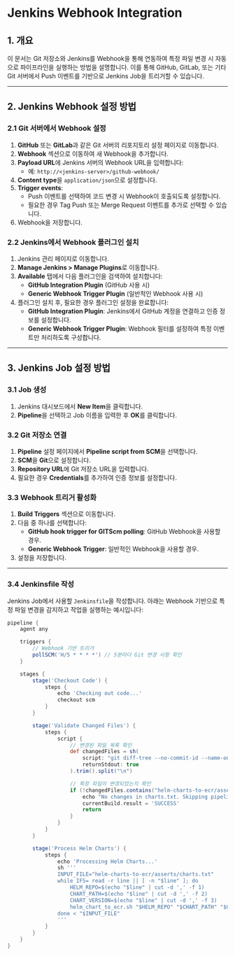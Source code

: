# Jenkins Webhook Integration

## 1. 개요
이 문서는 Git 저장소와 Jenkins를 Webhook을 통해 연동하여 특정 파일 변경 시 자동으로 파이프라인을 실행하는 방법을 설명합니다.
이를 통해 GitHub, GitLab, 또는 기타 Git 서버에서 Push 이벤트를 기반으로 Jenkins Job을 트리거할 수 있습니다.

---

## 2. Jenkins Webhook 설정 방법

### 2.1 Git 서버에서 Webhook 설정
1. **GitHub** 또는 **GitLab**과 같은 Git 서버의 리포지토리 설정 페이지로 이동합니다.
2. **Webhook** 섹션으로 이동하여 새 Webhook을 추가합니다.
3. **Payload URL**에 Jenkins 서버의 Webhook URL을 입력합니다:
   - 예: `http://<jenkins-server>/github-webhook/`
4. **Content type**을 `application/json`으로 설정합니다.
5. **Trigger events**:
   - Push 이벤트를 선택하여 코드 변경 시 Webhook이 호출되도록 설정합니다.
   - 필요한 경우 Tag Push 또는 Merge Request 이벤트를 추가로 선택할 수 있습니다.
6. Webhook을 저장합니다.

### 2.2 Jenkins에서 Webhook 플러그인 설치
1. Jenkins 관리 페이지로 이동합니다.
2. **Manage Jenkins > Manage Plugins**로 이동합니다.
3. **Available** 탭에서 다음 플러그인을 검색하여 설치합니다:
   - **GitHub Integration Plugin** (GitHub 사용 시)
   - **Generic Webhook Trigger Plugin** (일반적인 Webhook 사용 시)
4. 플러그인 설치 후, 필요한 경우 플러그인 설정을 완료합니다:
   - **GitHub Integration Plugin**: Jenkins에서 GitHub 계정을 연결하고 인증 정보를 설정합니다.
   - **Generic Webhook Trigger Plugin**: Webhook 필터를 설정하여 특정 이벤트만 처리하도록 구성합니다.

---

## 3. Jenkins Job 설정 방법

### 3.1 Job 생성
1. Jenkins 대시보드에서 **New Item**을 클릭합니다.
2. **Pipeline**을 선택하고 Job 이름을 입력한 후 **OK**를 클릭합니다.

### 3.2 Git 저장소 연결
1. **Pipeline** 설정 페이지에서 **Pipeline script from SCM**을 선택합니다.
2. **SCM**을 **Git**으로 설정합니다.
3. **Repository URL**에 Git 저장소 URL을 입력합니다.
4. 필요한 경우 **Credentials**를 추가하여 인증 정보를 설정합니다.

### 3.3 Webhook 트리거 활성화
1. **Build Triggers** 섹션으로 이동합니다.
2. 다음 중 하나를 선택합니다:
   - **GitHub hook trigger for GITScm polling**: GitHub Webhook을 사용할 경우.
   - **Generic Webhook Trigger**: 일반적인 Webhook을 사용할 경우.
3. 설정을 저장합니다.

---

### 3.4 Jenkinsfile 작성
Jenkins Job에서 사용할 `Jenkinsfile`을 작성합니다. 아래는 Webhook 기반으로 특정 파일 변경을 감지하고 작업을 실행하는 예시입니다:

```groovy
pipeline {
    agent any

    triggers {
        // Webhook 기반 트리거
        pollSCM('H/5 * * * *') // 5분마다 Git 변경 사항 확인
    }

    stages {
        stage('Checkout Code') {
            steps {
                echo 'Checking out code...'
                checkout scm
            }
        }

        stage('Validate Changed Files') {
            steps {
                script {
                    // 변경된 파일 목록 확인
                    def changedFiles = sh(
                        script: "git diff-tree --no-commit-id --name-only -r $GIT_COMMIT",
                        returnStdout: true
                    ).trim().split("\n")

                    // 특정 파일이 변경되었는지 확인
                    if (!changedFiles.contains("helm-charts-to-ecr/asserts/charts.txt")) {
                        echo "No changes in charts.txt. Skipping pipeline."
                        currentBuild.result = 'SUCCESS'
                        return
                    }
                }
            }
        }

        stage('Process Helm Charts') {
            steps {
                echo 'Processing Helm Charts...'
                sh '''
                INPUT_FILE="helm-charts-to-ecr/asserts/charts.txt"
                while IFS= read -r line || [ -n "$line" ]; do
                    HELM_REPO=$(echo "$line" | cut -d ',' -f 1)
                    CHART_PATH=$(echo "$line" | cut -d ',' -f 2)
                    CHART_VERSION=$(echo "$line" | cut -d ',' -f 3)
                    helm_chart_to_ecr.sh "$HELM_REPO" "$CHART_PATH" "$CHART_VERSION"
                done < "$INPUT_FILE"
                '''
            }
        }
    }
}